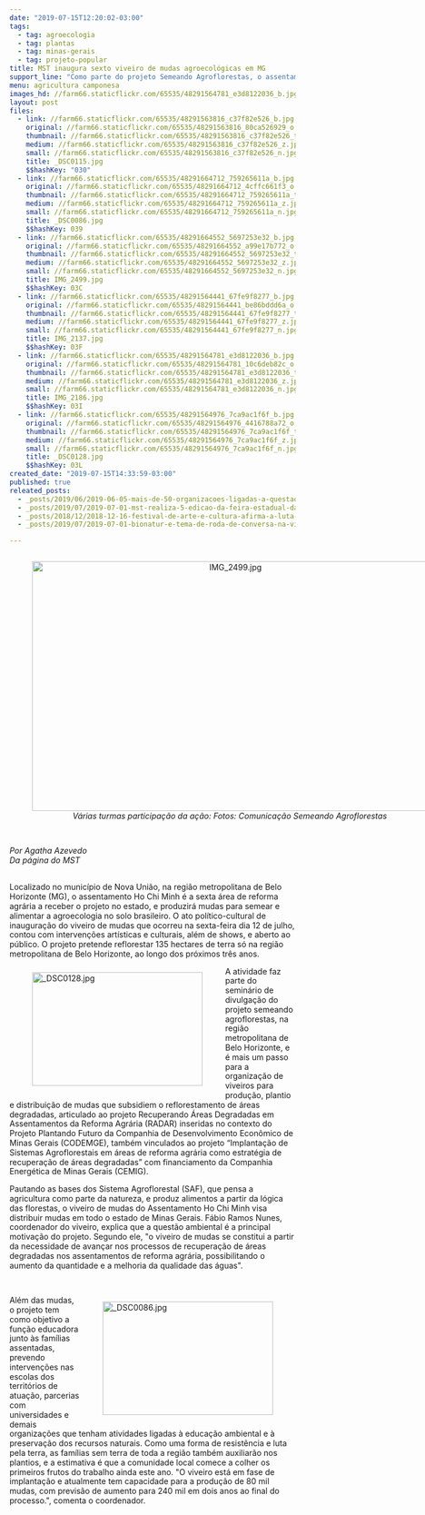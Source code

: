 ```yaml
---
date: "2019-07-15T12:20:02-03:00"
tags:
  - tag: agroecologia
  - tag: plantas
  - tag: minas-gerais
  - tag: projeto-popular
title: MST inaugura sexto viveiro de mudas agroecológicas em MG
support_line: "Como parte do projeto Semeando Agroflorestas, o assentamento na região metropolitana inaugurou nesta sexta-feira dia 12 de julho o viveiro de mudas."
menu: agricultura camponesa
images_hd: //farm66.staticflickr.com/65535/48291564781_e3d8122036_b.jpg
layout: post
files:
  - link: //farm66.staticflickr.com/65535/48291563816_c37f82e526_b.jpg
    original: //farm66.staticflickr.com/65535/48291563816_80ca526929_o.jpg
    thumbnail: //farm66.staticflickr.com/65535/48291563816_c37f82e526_t.jpg
    medium: //farm66.staticflickr.com/65535/48291563816_c37f82e526_z.jpg
    small: //farm66.staticflickr.com/65535/48291563816_c37f82e526_n.jpg
    title: _DSC0115.jpg
    $$hashKey: "030"
  - link: //farm66.staticflickr.com/65535/48291664712_759265611a_b.jpg
    original: //farm66.staticflickr.com/65535/48291664712_4cffc661f3_o.jpg
    thumbnail: //farm66.staticflickr.com/65535/48291664712_759265611a_t.jpg
    medium: //farm66.staticflickr.com/65535/48291664712_759265611a_z.jpg
    small: //farm66.staticflickr.com/65535/48291664712_759265611a_n.jpg
    title: _DSC0086.jpg
    $$hashKey: 039
  - link: //farm66.staticflickr.com/65535/48291664552_5697253e32_b.jpg
    original: //farm66.staticflickr.com/65535/48291664552_a99e17b772_o.jpg
    thumbnail: //farm66.staticflickr.com/65535/48291664552_5697253e32_t.jpg
    medium: //farm66.staticflickr.com/65535/48291664552_5697253e32_z.jpg
    small: //farm66.staticflickr.com/65535/48291664552_5697253e32_n.jpg
    title: IMG_2499.jpg
    $$hashKey: 03C
  - link: //farm66.staticflickr.com/65535/48291564441_67fe9f8277_b.jpg
    original: //farm66.staticflickr.com/65535/48291564441_be86bddd6a_o.jpg
    thumbnail: //farm66.staticflickr.com/65535/48291564441_67fe9f8277_t.jpg
    medium: //farm66.staticflickr.com/65535/48291564441_67fe9f8277_z.jpg
    small: //farm66.staticflickr.com/65535/48291564441_67fe9f8277_n.jpg
    title: IMG_2137.jpg
    $$hashKey: 03F
  - link: //farm66.staticflickr.com/65535/48291564781_e3d8122036_b.jpg
    original: //farm66.staticflickr.com/65535/48291564781_10c6deb82c_o.jpg
    thumbnail: //farm66.staticflickr.com/65535/48291564781_e3d8122036_t.jpg
    medium: //farm66.staticflickr.com/65535/48291564781_e3d8122036_z.jpg
    small: //farm66.staticflickr.com/65535/48291564781_e3d8122036_n.jpg
    title: IMG_2186.jpg
    $$hashKey: 03I
  - link: //farm66.staticflickr.com/65535/48291564976_7ca9ac1f6f_b.jpg
    original: //farm66.staticflickr.com/65535/48291564976_4416788a72_o.jpg
    thumbnail: //farm66.staticflickr.com/65535/48291564976_7ca9ac1f6f_t.jpg
    medium: //farm66.staticflickr.com/65535/48291564976_7ca9ac1f6f_z.jpg
    small: //farm66.staticflickr.com/65535/48291564976_7ca9ac1f6f_n.jpg
    title: _DSC0128.jpg
    $$hashKey: 03L
created_date: "2019-07-15T14:33:59-03:00"
published: true
releated_posts:
  - _posts/2019/06/2019-06-05-mais-de-50-organizacoes-ligadas-a-questao-agraria-se-reunem-para-construir-plataforma-unitaria.md
  - _posts/2019/07/2019-07-01-mst-realiza-5-edicao-da-feira-estadual-da-reforma-agraria-na-bahia.md
  - _posts/2018/12/2018-12-16-festival-de-arte-e-cultura-afirma-a-luta-e-resistencia-da-classe-trabalhadora.md
  - _posts/2019/07/2019-07-01-bionatur-e-tema-de-roda-de-conversa-na-vigilia-lula-livre.md

---
```

<p>
<style type="text/css">@page { margin: 2cm }
		p { margin-bottom: 0.25cm; direction: ltr; line-height: 120%; text-align: left; orphans: 2; widows: 2 }
</style>
</p>

<div style="text-align:center">
<figure class="image" style="display:inline-block"><img alt="IMG_2499.jpg" height="440" src="//farm66.staticflickr.com/65535/48291664552_5697253e32_b.jpg" width="700" />
<figcaption><em>V&aacute;rias turmas participa&ccedil;&atilde;o da a&ccedil;&atilde;o: Fotos: Comunica&ccedil;&atilde;o Semeando Agroflorestas&nbsp;</em></figcaption>
</figure>
</div>

<p><br />
<em>Por Agatha Azevedo<br />
Da p&aacute;gina do MST</em></p>

<p><br />
​Localizado no munic&iacute;pio de Nova Uni&atilde;o, na regi&atilde;o metropolitana de Belo Horizonte (MG), o assentamento Ho Chi Minh &eacute; a sexta &aacute;rea de reforma agr&aacute;ria a receber o projeto no estado, e produzir&aacute; mudas para semear e alimentar a agroecologia no solo brasileiro. O ato pol&iacute;tico-cultural de inaugura&ccedil;&atilde;o do viveiro de mudas que ocorreu na sexta-feira dia 12 de julho, contou com interven&ccedil;&otilde;es art&iacute;sticas e culturais, al&eacute;m de shows, e aberto ao p&uacute;blico. O projeto pretende reflorestar 135 hectares de terra s&oacute; na regi&atilde;o metropolitana de Belo Horizonte, ao longo dos pr&oacute;ximos tr&ecirc;s anos.</p>

<figure class="image" style="float:left"><img alt="_DSC0128.jpg" height="200" src="//farm66.staticflickr.com/65535/48291564976_7ca9ac1f6f_b.jpg" width="300" />
<figcaption></figcaption>
</figure>

<p>A atividade faz parte do semin&aacute;rio de divulga&ccedil;&atilde;o do projeto semeando agroflorestas, na regi&atilde;o metropolitana de Belo Horizonte, e &eacute; mais um passo para a organiza&ccedil;&atilde;o de viveiros para produ&ccedil;&atilde;o, plantio e distribui&ccedil;&atilde;o de mudas que subsidiem o reflorestamento de &aacute;reas degradadas, articulado ao projeto Recuperando &Aacute;reas Degradadas em Assentamentos da Reforma Agr&aacute;ria (RADAR) inseridas no contexto do Projeto Plantando Futuro da Companhia de Desenvolvimento Econ&ocirc;mico de Minas Gerais (CODEMGE), tamb&eacute;m vinculados ao projeto &ldquo;Implanta&ccedil;&atilde;o de Sistemas Agroflorestais em &aacute;reas de reforma agr&aacute;ria como estrat&eacute;gia de recupera&ccedil;&atilde;o de &aacute;reas degradadas&rdquo; com financiamento da Companhia Energ&eacute;tica de Minas Gerais (CEMIG).</p>

<p>Pautando as bases dos Sistema Agroflorestal (SAF), que pensa a agricultura como parte da natureza, e produz alimentos a partir da l&oacute;gica das florestas, o viveiro de mudas do Assentamento Ho Chi Minh visa distribuir mudas em todo o estado de Minas Gerais. F&aacute;bio Ramos Nunes, coordenador do viveiro, explica que a quest&atilde;o ambiental &eacute; a principal motiva&ccedil;&atilde;o do projeto. Segundo ele, &quot;o viveiro de mudas se constitui a partir da necessidade de avan&ccedil;ar nos processos de recupera&ccedil;&atilde;o de &aacute;reas degradadas nos assentamentos de reforma agr&aacute;ria, possibilitando o aumento da quantidade e a melhoria da qualidade das &aacute;guas&quot;.</p>

<p>&nbsp;</p>

<figure class="image" style="float:right"><img alt="_DSC0086.jpg" height="200" src="//farm66.staticflickr.com/65535/48291664712_759265611a_b.jpg" width="300" />
<figcaption></figcaption>
</figure>

<p>Al&eacute;m das mudas, o projeto tem como objetivo a fun&ccedil;&atilde;o educadora junto &agrave;s fam&iacute;lias assentadas, prevendo interven&ccedil;&otilde;es nas escolas dos territ&oacute;rios de atua&ccedil;&atilde;o, parcerias com universidades e demais organiza&ccedil;&otilde;es que tenham atividades ligadas &agrave; educa&ccedil;&atilde;o ambiental e &agrave; preserva&ccedil;&atilde;o dos recursos naturais. Como uma forma de resist&ecirc;ncia e luta pela terra, as fam&iacute;lias sem terra de toda a regi&atilde;o tamb&eacute;m auxiliar&atilde;o nos plantios, e a estimativa &eacute; que a comunidade local comece a colher os primeiros frutos do trabalho ainda este ano. &quot;O viveiro est&aacute; em fase de implanta&ccedil;&atilde;o e atualmente tem capacidade para a produ&ccedil;&atilde;o de 80 mil mudas, com previs&atilde;o de aumento para 240 mil em dois anos ao final do processo.&quot;, comenta o coordenador.</p>

<p>&nbsp;</p>
